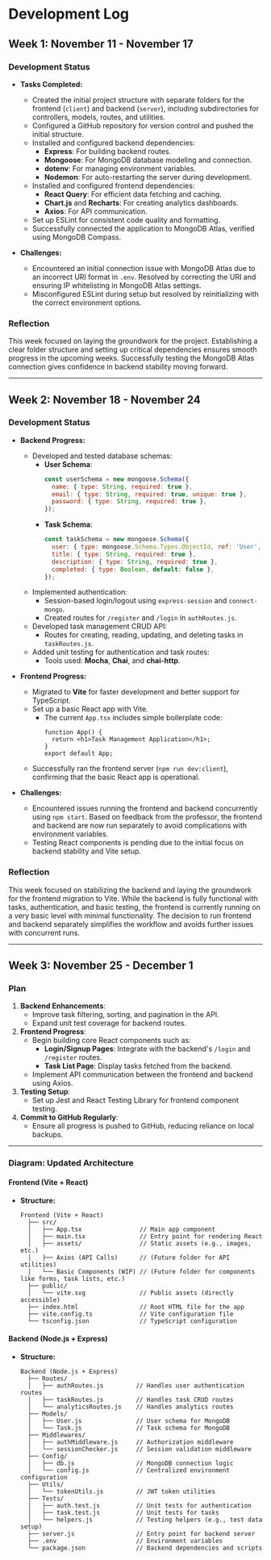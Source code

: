 # Development Log

## Week 1: November 11 - November 17

### **Development Status**
- **Tasks Completed:**
  - Created the initial project structure with separate folders for the frontend (`client`) and backend (`server`), including subdirectories for controllers, models, routes, and utilities.
  - Configured a GitHub repository for version control and pushed the initial structure.
  - Installed and configured backend dependencies:
    - **Express**: For building backend routes.
    - **Mongoose**: For MongoDB database modeling and connection.
    - **dotenv**: For managing environment variables.
    - **Nodemon**: For auto-restarting the server during development.
  - Installed and configured frontend dependencies:
    - **React Query**: For efficient data fetching and caching.
    - **Chart.js** and **Recharts**: For creating analytics dashboards.
    - **Axios**: For API communication.
  - Set up ESLint for consistent code quality and formatting.
  - Successfully connected the application to MongoDB Atlas, verified using MongoDB Compass.

- **Challenges:**
  - Encountered an initial connection issue with MongoDB Atlas due to an incorrect URI format in `.env`. Resolved by correcting the URI and ensuring IP whitelisting in MongoDB Atlas settings.
  - Misconfigured ESLint during setup but resolved by reinitializing with the correct environment options.

### **Reflection**
This week focused on laying the groundwork for the project. Establishing a clear folder structure and setting up critical dependencies ensures smooth progress in the upcoming weeks. Successfully testing the MongoDB Atlas connection gives confidence in backend stability moving forward.

---

## Week 2: November 18 - November 24

### **Development Status**
- **Backend Progress:**
  - Developed and tested database schemas:
    - **User Schema**:
      ```javascript
      const userSchema = new mongoose.Schema({
        name: { type: String, required: true },
        email: { type: String, required: true, unique: true },
        password: { type: String, required: true },
      });
      ```
    - **Task Schema**:
      ```javascript
      const taskSchema = new mongoose.Schema({
        user: { type: mongoose.Schema.Types.ObjectId, ref: 'User', required: true },
        title: { type: String, required: true },
        description: { type: String, required: true },
        completed: { type: Boolean, default: false },
      });
      ```
  - Implemented authentication:
    - Session-based login/logout using `express-session` and `connect-mongo`.
    - Created routes for `/register` and `/login` in `authRoutes.js`.
  - Developed task management CRUD API:
    - Routes for creating, reading, updating, and deleting tasks in `taskRoutes.js`.
  - Added unit testing for authentication and task routes:
    - Tools used: **Mocha**, **Chai**, and **chai-http**.

- **Frontend Progress:**
  - Migrated to **Vite** for faster development and better support for TypeScript.
  - Set up a basic React app with Vite.
    - The current `App.tsx` includes simple boilerplate code:
      ```tsx
      function App() {
        return <h1>Task Management Application</h1>;
      }
      export default App;
      ```
  - Successfully ran the frontend server (`npm run dev:client`), confirming that the basic React app is operational.

- **Challenges:**
  - Encountered issues running the frontend and backend concurrently using `npm start`. Based on feedback from the professor, the frontend and backend are now run separately to avoid complications with environment variables.
  - Testing React components is pending due to the initial focus on backend stability and Vite setup.

### **Reflection**
This week focused on stabilizing the backend and laying the groundwork for the frontend migration to Vite. While the backend is fully functional with tasks, authentication, and basic testing, the frontend is currently running on a very basic level with minimal functionality. The decision to run frontend and backend separately simplifies the workflow and avoids further issues with concurrent runs.

---

## Week 3: November 25 - December 1

### **Plan**
1. **Backend Enhancements**:
   - Improve task filtering, sorting, and pagination in the API.
   - Expand unit test coverage for backend routes.
2. **Frontend Progress**:
   - Begin building core React components such as:
     - **Login/Signup Pages**: Integrate with the backend's `/login` and `/register` routes.
     - **Task List Page**: Display tasks fetched from the backend.
   - Implement API communication between the frontend and backend using Axios.
3. **Testing Setup**:
   - Set up Jest and React Testing Library for frontend component testing.
4. **Commit to GitHub Regularly**:
   - Ensure all progress is pushed to GitHub, reducing reliance on local backups.

---

### **Diagram: Updated Architecture**

#### **Frontend (Vite + React)**
- **Structure:**
  ```
  Frontend (Vite + React)
    ├── src/
    │   ├── App.tsx                // Main app component
    │   ├── main.tsx               // Entry point for rendering React
    │   ├── assets/                // Static assets (e.g., images, etc.)
    │   ├── Axios (API Calls)      // (Future folder for API utilities)
    │   └── Basic Components (WIP) // (Future folder for components like forms, task lists, etc.)
    ├── public/
    │   └── vite.svg               // Public assets (directly accessible)
    ├── index.html                 // Root HTML file for the app
    ├── vite.config.ts             // Vite configuration file
    └── tsconfig.json              // TypeScript configuration
  ```

#### **Backend (Node.js + Express)**
- **Structure:**
  ```
  Backend (Node.js + Express)
    ├── Routes/
    │   ├── authRoutes.js         // Handles user authentication routes
    │   ├── taskRoutes.js         // Handles task CRUD routes
    │   └── analyticsRoutes.js    // Handles analytics routes
    ├── Models/
    │   ├── User.js               // User schema for MongoDB
    │   └── Task.js               // Task schema for MongoDB
    ├── Middlewares/
    │   ├── authMiddleware.js     // Authorization middleware
    │   └── sessionChecker.js     // Session validation middleware
    ├── Config/
    │   ├── db.js                 // MongoDB connection logic
    │   └── config.js             // Centralized environment configuration
    ├── Utils/
    │   └── tokenUtils.js         // JWT token utilities
    ├── Tests/
    │   ├── auth.test.js          // Unit tests for authentication
    │   ├── task.test.js          // Unit tests for tasks
    │   └── helpers.js            // Testing helpers (e.g., test data setup)
    ├── server.js                 // Entry point for backend server
    ├── .env                      // Environment variables
    └── package.json              // Backend dependencies and scripts
  ```

